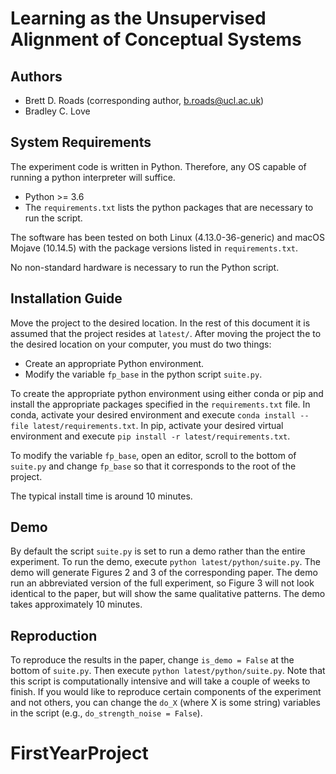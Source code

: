 # Learning as the Unsupervised Alignment of Conceptual Systems

## Authors
* Brett D. Roads (corresponding author, b.roads@ucl.ac.uk)
* Bradley C. Love

## System Requirements
The experiment code is written in Python. Therefore, any OS capable of running a python interpreter will suffice.
* Python >= 3.6
* The `requirements.txt` lists the python packages that are necessary to run the script.

The software has been tested on both Linux (4.13.0-36-generic) and macOS Mojave (10.14.5) with the package versions listed in `requirements.txt`.

No non-standard hardware is necessary to run the Python script.

## Installation Guide
Move the project to the desired location. In the rest of this document it is assumed that the project resides at `latest/`. After moving the project the to the desired location on your computer, you must do two things:
* Create an appropriate Python environment.
* Modify the variable `fp_base` in the python script `suite.py`.

To create the appropriate python environment using either conda or pip and install the appropriate packages specified in the `requirements.txt` file. In conda, activate your desired environment and execute `conda install --file latest/requirements.txt`. In pip, activate your desired virtual environment and execute `pip install -r latest/requirements.txt`.

To modify the variable `fp_base`, open an editor, scroll to the bottom of `suite.py` and change `fp_base` so that it corresponds to the root of the project.

The typical install time is around 10 minutes.

## Demo
By default the script `suite.py` is set to run a demo rather than the entire experiment. To run the demo, execute `python latest/python/suite.py`. The demo will generate Figures 2 and 3 of the corresponding paper. The demo run an abbreviated version of the full experiment, so Figure 3 will not look identical to the paper, but will show the same qualitative patterns. The demo takes approximately 10 minutes.

## Reproduction
To reproduce the results in the paper, change `is_demo = False` at the bottom of `suite.py`. Then execute `python latest/python/suite.py`. Note that this script is computationally intensive and will take a couple of weeks to finish. If you would like to reproduce certain components of the experiment and not others, you can change the `do_X` (where X is some string) variables in the script (e.g., `do_strength_noise = False`).
# FirstYearProject
